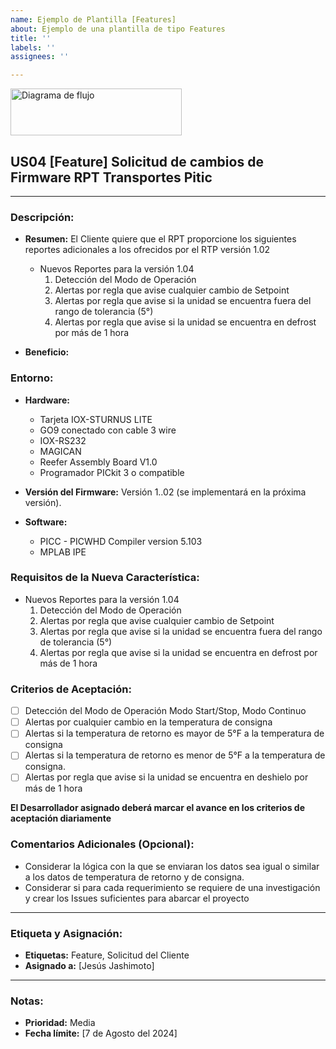 ```yaml
---
name: Ejemplo de Plantilla [Features]
about: Ejemplo de una plantilla de tipo Features
title: ''
labels: ''
assignees: ''

---
```


<img src="https://didcom.com.mx/wp-content/uploads/2016/12/Didcom-logo.png" alt="Diagrama de flujo" width="274px" height="75px">

## **US04 [Feature] Solicitud de cambios de Firmware RPT Transportes Pitic**
---

### **Descripción:**

- **Resumen:**
    El Cliente quiere que el RPT proporcione los siguientes reportes adicionales a los ofrecidos por el RTP versión 1.02

   - Nuevos Reportes para la versión 1.04
        1. Detección del Modo de Operación
        2. Alertas por regla que avise cualquier cambio de Setpoint
        3. Alertas por regla que avise si la unidad se encuentra fuera del rango de tolerancia (5°)
        4. Alertas por regla que avise si la unidad se encuentra en defrost por más de 1 hora
 
- **Beneficio:**
  


### **Entorno:**

- **Hardware:**
    - Tarjeta IOX-STURNUS LITE
    - GO9 conectado con cable 3 wire
    - IOX-RS232
    - MAGICAN
    - Reefer Assembly Board V1.0
    - Programador PICkit 3 o compatible

- **Versión del Firmware:**
    Versión 1..02 (se implementará en la próxima versión).

- **Software:**
  - PICC - PICWHD Compiler version 5.103
  - MPLAB IPE
 

### **Requisitos de la Nueva Característica:**
   - Nuevos Reportes para la versión 1.04
        1. Detección del Modo de Operación
        2. Alertas por regla que avise cualquier cambio de Setpoint
        3. Alertas por regla que avise si la unidad se encuentra fuera del rango de tolerancia (5°)
        4. Alertas por regla que avise si la unidad se encuentra en defrost por más de 1 hora

### **Criterios de Aceptación:**

- [ ] Detección del Modo de Operación Modo Start/Stop, Modo Continuo
- [ ] Alertas por cualquier cambio en la temperatura de consigna
- [ ] Alertas si la temperatura de retorno es mayor de 5°F a la temperatura de consigna
- [ ] Alertas si la temperatura de retorno es menor de 5°F a la temperatura de consigna.
- [ ] Alertas por regla que avise si la unidad se encuentra en deshielo por más de 1 hora

**El Desarrollador asignado deberá marcar el avance en los criterios de aceptación diariamente**

### **Comentarios Adicionales (Opcional):**

 - Considerar la lógica con la que se enviaran los datos sea igual o similar a los datos de temperatura de retorno y de consigna.
 - Considerar si para cada requerimiento se requiere de una investigación y crear los Issues suficientes para abarcar el proyecto
---

### **Etiqueta y Asignación:**

- **Etiquetas:** Feature, Solicitud del Cliente
- **Asignado a:** [Jesús Jashimoto]

---

### **Notas:**

- **Prioridad:** Media
- **Fecha límite:** [7 de Agosto del 2024]

